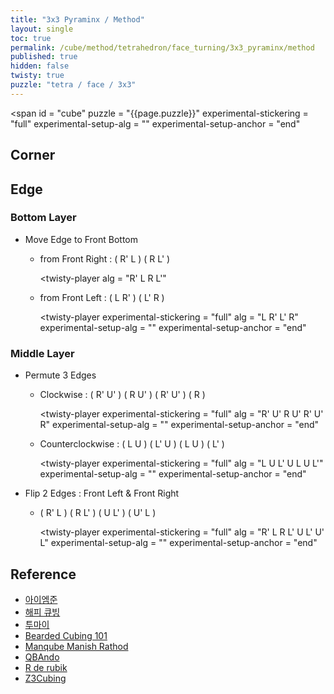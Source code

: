 ```yaml
---
title: "3x3 Pyraminx / Method"
layout: single
toc: true
permalink: /cube/method/tetrahedron/face_turning/3x3_pyraminx/method
published: true
hidden: false
twisty: true
puzzle: "tetra / face / 3x3"
---
```

<span
  id     = "cube"
  puzzle = "{{page.puzzle}}"
  experimental-stickering   = "full"
  experimental-setup-alg    = ""
  experimental-setup-anchor = "end"
></span>
<div id="test"></div>

<head>
  <base target="_blank">
</head>



## Corner



## Edge

### Bottom Layer

- Move Edge to Front Bottom
  - from Front Right : ( R' L ) ( R L' )

    <twisty-player
      alg                       = "R' L R L'"
    ></twisty-player>

  - from Front Left : ( L R' ) ( L' R )

    <twisty-player
      experimental-stickering   = "full"
      alg                       = "L R' L' R"
      experimental-setup-alg    = ""
      experimental-setup-anchor = "end"
    ></twisty-player>

### Middle Layer

- Permute 3 Edges
  - Clockwise : ( R' U' ) ( R U' ) ( R' U' ) ( R )

    <twisty-player
      experimental-stickering   = "full"
      alg                       = "R' U' R U' R' U' R"
      experimental-setup-alg    = ""
      experimental-setup-anchor = "end"
    ></twisty-player>

  - Counterclockwise : ( L U ) ( L' U ) ( L U ) ( L' )

    <twisty-player
      experimental-stickering   = "full"
      alg                       = "L U L' U L U L'"
      experimental-setup-alg    = ""
      experimental-setup-anchor = "end"
    ></twisty-player>

- Flip 2 Edges : Front Left & Front Right
  - ( R' L ) ( R L' ) ( U L' ) ( U' L )

    <twisty-player
      experimental-stickering   = "full"
      alg                       = "R' L R L' U L' U' L"
      experimental-setup-alg    = ""
      experimental-setup-anchor = "end"
    ></twisty-player>



## Reference

- [아이엠준](https://youtu.be/mO3excjvvoA)
- [해피 큐빙](https://youtu.be/SlIcRFwF3ck)
- [투마이](https://youtu.be/5L4vhS1rqeE)
- [Bearded Cubing 101](https://youtu.be/qkq3HCHXtAE)
- [Manqube Manish Rathod](https://youtu.be/p0Z1M7fO_PQ)
- [QBAndo](https://youtu.be/EuLer0aKTEg)
- [R de rubik](https://youtu.be/S2Utcn3szvQ)
- [Z3Cubing](https://youtu.be/xIQtn2qazvg)